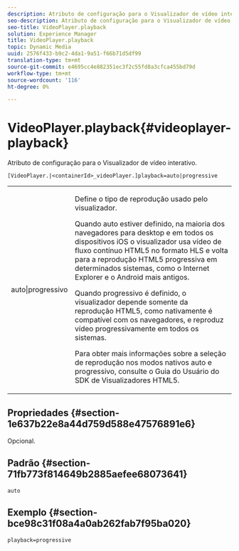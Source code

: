 ```yaml
---
description: Atributo de configuração para o Visualizador de vídeo interativo.
seo-description: Atributo de configuração para o Visualizador de vídeo interativo.
seo-title: VideoPlayer.playback
solution: Experience Manager
title: VideoPlayer.playback
topic: Dynamic Media
uuid: 2576f433-b9c2-4da1-9a51-f66b71d5df99
translation-type: tm+mt
source-git-commit: e4695cc4e882351ec3f2c55fd8a3cfca455bd79d
workflow-type: tm+mt
source-wordcount: '116'
ht-degree: 0%

---
```



# VideoPlayer.playback{#videoplayer-playback}

Atributo de configuração para o Visualizador de vídeo interativo.

`[VideoPlayer.|<containerId>_videoPlayer.]playback=auto|progressive`

<table id="table_441553CD34C94A58A9D7CBF772DEDDB6"> 
 <tbody> 
  <tr> 
   <td colname="col1"> <p> <span class="codeph"> auto|progressivo</span> </p> </td> 
   <td colname="col2"> <p> Define o tipo de reprodução usado pelo visualizador. </p> <p>Quando <span class="codeph"> auto</span> estiver definido, na maioria dos navegadores para desktop e em todos os dispositivos iOS o visualizador usa vídeo de fluxo contínuo HTML5 no formato HLS e volta para a reprodução HTML5 progressiva em determinados sistemas, como o Internet Explorer e o Android mais antigos. </p> <p>Quando <span class="codeph"> progressivo</span> é definido, o visualizador depende somente da reprodução HTML5, como nativamente é compatível com os navegadores, e reproduz vídeo progressivamente em todos os sistemas. </p> <p>Para obter mais informações sobre a seleção de reprodução nos modos nativos <span class="codeph"> auto</span> e <span class="codeph"> progressivo</span>, consulte o Guia do Usuário do SDK de Visualizadores HTML5. </p> </td> 
  </tr> 
 </tbody> 
</table>

## Propriedades {#section-1e637b22e8a44d759d588e47576891e6}

Opcional.

## Padrão {#section-71fb773f814649b2885aefee68073641}

`auto`

## Exemplo {#section-bce98c31f08a4a0ab262fab7f95ba020}

`playback=progressive`
